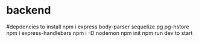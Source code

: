 # backend

#depdencies to install
npm i express body-parser sequelize pg pg-hstore
npm i express-handlebars
npm i -D nodemon 
npm init
npm run dev to start
